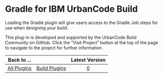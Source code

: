 
Gradle for IBM UrbanCode Build
==============================

Loading the Gradle plugin will give users access to the Gradle Job steps for use when designing your build.

This plug-in is developed and supported by the UrbanCode Build Community on GitHub. Click the “Visit Project” button at the top of the page to navigate to the project for further information.


|Back to ...||Latest Version|
| :---: | :---: | :---: |
|[All Plugins](../../index.md)|[Build Plugins](../README.md)|[0]()|
